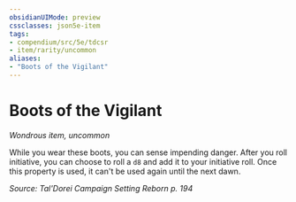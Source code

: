 ```yaml
---
obsidianUIMode: preview
cssclasses: json5e-item
tags:
- compendium/src/5e/tdcsr
- item/rarity/uncommon
aliases: 
- "Boots of the Vigilant"
---
```

# Boots of the Vigilant
*Wondrous item, uncommon*  


While you wear these boots, you can sense impending danger. After you roll initiative, you can choose to roll a `d8` and add it to your initiative roll. Once this property is used, it can't be used again until the next dawn.

*Source: Tal'Dorei Campaign Setting Reborn p. 194*